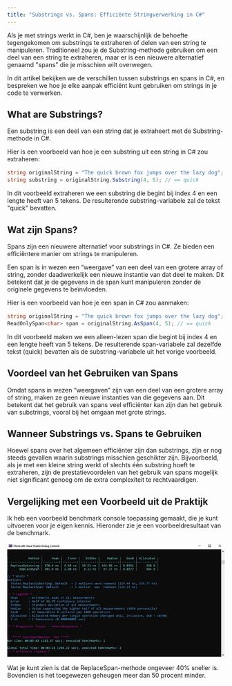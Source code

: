```yaml
---
title: "Substrings vs. Spans: Efficiënte Stringverwerking in C#"
---
```


Als je met strings werkt in C#, ben je waarschijnlijk de behoefte tegengekomen om substrings te extraheren of delen van een string te manipuleren. Traditioneel zou je de Substring-methode gebruiken om een deel van een string te extraheren, maar er is een nieuwere alternatief genaamd "spans" die je misschien wilt overwegen.

In dit artikel bekijken we de verschillen tussen substrings en spans in C#, en bespreken we hoe je elke aanpak efficiënt kunt gebruiken om strings in je code te verwerken.

## What are Substrings?

Een substring is een deel van een string dat je extraheert met de Substring-methode in C#.

Hier is een voorbeeld van hoe je een substring uit een string in C# zou extraheren:

```csharp
string originalString = "The quick brown fox jumps over the lazy dog";
string substring = originalString.Substring(4, 5); // == quick
```

In dit voorbeeld extraheren we een substring die begint bij index 4 en een lengte heeft van 5 tekens. De resulterende substring-variabele zal de tekst "quick" bevatten.

## Wat zijn Spans?
Spans zijn een nieuwere alternatief voor substrings in C#. Ze bieden een efficiëntere manier om strings te manipuleren.

Een span is in wezen een “weergave” van een deel van een grotere array of string, zonder daadwerkelijk een nieuwe instantie van dat deel te maken. Dit betekent dat je de gegevens in de span kunt manipuleren zonder de originele gegevens te beïnvloeden.

Hier is een voorbeeld van hoe je een span in C# zou aanmaken:
```csharp
string originalString = "The quick brown fox jumps over the lazy dog";
ReadOnlySpan<char> span = originalString.AsSpan(4, 5); // == quick
```

In dit voorbeeld maken we een alleen-lezen span die begint bij index 4 en een lengte heeft van 5 tekens. De resulterende span-variabele zal dezelfde tekst (quick) bevatten als de substring-variabele uit het vorige voorbeeld.

## Voordeel van het Gebruiken van Spans
Omdat spans in wezen “weergaven” zijn van een deel van een grotere array of string, maken ze geen nieuwe instanties van die gegevens aan. Dit betekent dat het gebruik van spans veel efficiënter kan zijn dan het gebruik van substrings, vooral bij het omgaan met grote strings.

## Wanneer Substrings vs. Spans te Gebruiken
Hoewel spans over het algemeen efficiënter zijn dan substrings, zijn er nog steeds gevallen waarin substrings misschien geschikter zijn. Bijvoorbeeld, als je met een kleine string werkt of slechts één substring hoeft te extraheren, zijn de prestatievoordelen van het gebruik van spans mogelijk niet significant genoeg om de extra complexiteit te rechtvaardigen.

## Vergelijking met een Voorbeeld uit de Praktijk
Ik heb een voorbeeld benchmark console toepassing gemaakt, die je kunt uitvoeren voor je eigen kennis. Hieronder zie je een voorbeeldresultaat van de benchmark.

![Substrings are fast](substrings-are-fast.webp)

Wat je kunt zien is dat de ReplaceSpan-methode ongeveer 40% sneller is. Bovendien is het toegewezen geheugen meer dan 50 procent minder.